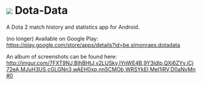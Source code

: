<img src="http://i.imgur.com/KRju57J.png"></img> Dota-Data 
=========

A Dota 2 match history and statistics app for Android.


(no longer) Available on Google Play: https://play.google.com/store/apps/details?id=be.simonraes.dotadata

An album of screenshots can be found here: http://imgur.com/7FXT9NJ,BIhBHtJ,v2LUSky,IYnWE4B,9Y3ldlp,QXi6ZYv,jCj72eA,MJuH3US,cGLGNn3,wAEH0xp,nn5CMOb,WRSYkEI,MeI1jRV,D0aNvMn#0
